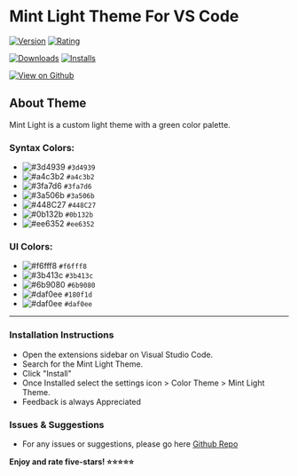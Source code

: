 # Mint Light Theme For VS Code

[![Version](https://vsmarketplacebadge.apphb.com/version/daniel-lvovsky.mintlight-theme.svg?subject=Mint%20Light%20Theme&colorA=6b9080&colorB=3b413c)](https://marketplace.visualstudio.com/items?itemName=daniel-lvovsky.mintlight-theme)
[![Rating](https://vsmarketplacebadge.apphb.com/rating-short/daniel-lvovsky.mintlight-theme.svg?label=Ratings&colorA=6b9080&colorB=3b413c)](https://marketplace.visualstudio.com/items?itemName=daniel-lvovsky.mintlight-theme&ssr=false#review-details)

[![Downloads](https://vsmarketplacebadge.apphb.com/downloads/daniel-lvovsky.mintlight-theme.svg?label=Downloads&colorA=6b9080&colorB=3b413c)](https://marketplace.visualstudio.com/items?itemName=daniel-lvovsky.mintlight-theme)
[![Installs](https://vsmarketplacebadge.apphb.com/installs/daniel-lvovsky.mintlight-theme.svg?label=Installs&colorA=6b9080&colorB=3b413c)](https://marketplace.visualstudio.com/items?itemName=daniel-lvovsky.mintlight-theme)



[![View on Github](https://img.shields.io/badge/-View%20on%20Github%20%20%20%E2%86%92-f0eff4.svg?colorB=6b9080)](https://github.com/DanielLvovsky/MintLight)



## About Theme
Mint Light is a custom light theme with a green color palette.

<!---

![Screenshot1](https://raw.githubusercontent.com/DanielLvovsky/GalaxTheme/main/images/screenshots/1.png)
---
![Screenshot2](https://raw.githubusercontent.com/DanielLvovsky/GalaxTheme/main/images/screenshots/2.png)
---
![Screenshot3](https://raw.githubusercontent.com/DanielLvovsky/GalaxTheme/main/images/screenshots/5.png)
---

--->



### Syntax Colors:
- ![#3d4939](https://via.placeholder.com/15/3d4939/000000?text=+) `#3d4939`
- ![#a4c3b2](https://via.placeholder.com/15/a4c3b2/000000?text=+) `#a4c3b2`
- ![#3fa7d6](https://via.placeholder.com/15/3fa7d6/000000?text=+) `#3fa7d6`
- ![#3a506b](https://via.placeholder.com/15/3a506b/000000?text=+) `#3a506b`
- ![#448C27](https://via.placeholder.com/15/448C27/000000?text=+) `#448C27`
- ![#0b132b](https://via.placeholder.com/15/0b132b/000000?text=+) `#0b132b`
- ![#ee6352](https://via.placeholder.com/15/ee6352/000000?text=+) `#ee6352`

### UI Colors:
- ![#f6fff8](https://via.placeholder.com/15/f6fff8/000000?text=+) `#f6fff8`
- ![#3b413c](https://via.placeholder.com/15/3b413c/000000?text=+) `#3b413c`
- ![#6b9080](https://via.placeholder.com/15/6b9080/000000?text=+) `#6b9080`
- ![#daf0ee](https://via.placeholder.com/15/daf0ee/000000?text=+) `#180f1d`
- ![#daf0ee](https://via.placeholder.com/15/daf0ee/000000?text=+) `#daf0ee`


---

### Installation Instructions
* Open the extensions sidebar on Visual Studio Code.
* Search for the Mint Light Theme.
* Click "Install"
* Once Installed select the settings icon > Color Theme > Mint Light Theme.
* Feedback is always Appreciated

### Issues & Suggestions
* For any issues or suggestions, please go here [Github Repo](https://github.com/DanielLvovsky/MintLight/issues)







**Enjoy and rate five-stars! ⭐⭐⭐⭐⭐**

